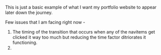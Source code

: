 This is just a basic example of what I want my portfolio website to appear later down the journey. 

Few issues that I am facing right now - 
1. The timing of the transition that occurs when any of the navitems get clicked it way too much but reducing the time factor ditriorates it functioning. 
2. 